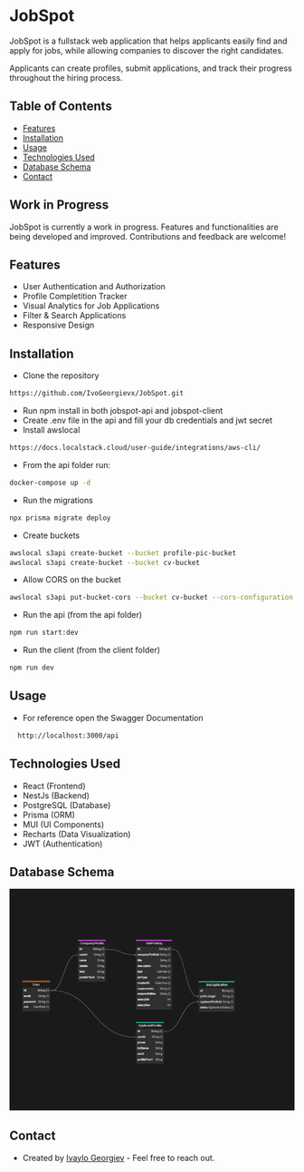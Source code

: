 # JobSpot

JobSpot is a fullstack web application that helps applicants easily find and apply for jobs, while allowing companies to discover the right candidates.

Applicants can create profiles, submit applications, and track their progress throughout the hiring process.

## Table of Contents

- [Features](#features)
- [Installation](#installation)
- [Usage](#usage)
- [Technologies Used](#technologies-used)
- [Database Schema](#database-schema)
- [Contact](#contact)

## Work in Progress

JobSpot is currently a work in progress. Features and functionalities are being developed and improved. Contributions and feedback are welcome!

## Features

- User Authentication and Authorization
- Profile Completition Tracker
- Visual Analytics for Job Applications
- Filter & Search Applications
- Responsive Design

## Installation

- Clone the repository

```bash
https://github.com/IvoGeorgievx/JobSpot.git
```

- Run npm install in both jobspot-api and jobspot-client
- Create .env file in the api and fill your db credentials and jwt secret
- Install awslocal

```markdown
https://docs.localstack.cloud/user-guide/integrations/aws-cli/
```

- From the api folder run:

```bash
docker-compose up -d
```

- Run the migrations

```bash
npx prisma migrate deploy
```

- Create buckets

```bash
awslocal s3api create-bucket --bucket profile-pic-bucket
awslocal s3api create-bucket --bucket cv-bucket
```

- Allow CORS on the bucket

```bash
awslocal s3api put-bucket-cors --bucket cv-bucket --cors-configuration '{\"CORSRules\": [{\"AllowedOrigins\": [\"*\"], \"AllowedHeaders\": [\"*\"], \"AllowedMethods\": [\"GET\", \"PUT\", \"POST\", \"DELETE\"], \"MaxAgeSeconds\": 3000}]}'
```

- Run the api (from the api folder)

```bash
npm run start:dev
```

- Run the client (from the client folder)

```bash
npm run dev
```

## Usage

- For reference open the Swagger Documentation

```bash
  http://localhost:3000/api
```

## Technologies Used

- React (Frontend)
- NestJs (Backend)
- PostgreSQL (Database)
- Prisma (ORM)
- MUI (UI Components)
- Recharts (Data Visualization)
- JWT (Authentication)

## Database Schema

![Database Schema](jobspot-client/src/assets/screenshots/db-schema.png)

## Contact

- Created by [Ivaylo Georgiev](https://github.com/IvoGeorgievx) - Feel free to reach out.
